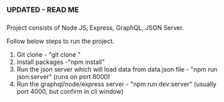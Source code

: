 ### ###########################################################
### UPDATED - READ ME 
### ###########################################################

Project consists of Node JS, Express, GraphQL, JSON Server.

Follow below steps to run the project. 

1. Git clone - "git clone "
2. Install packages -"npm install"
3. Run the json server which will load data from data.json file - "npm run json:server" (runs on port 8000)
4. Run the graphql/node/express server - "npm run dev:server" (usually port 4000, but confirm in cli window)